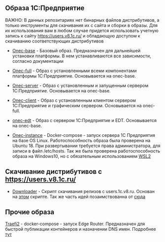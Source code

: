 ## Образа 1С:Предприятие

ВАЖНО: В данных репозитариях нет бинарных файлов дистрибутивов, а только инструменты для скачивания их с сайта и сборки в образы. Для их использования вам в любом случае придется использовать учетную запись к сайту https://users.v8.1c.ru/ и обладающую доступом к скачиванию соответствующих дистрибутивов


- [Onec-base](https://github.com/TheDemonCat/onec-base) - Базовый образ. Предназначен для дальнейшей установки платформы. В нем устанавливаются все зависимости, согласно документации

- [Onec-full](https://github.com/TheDemonCat/onec-full) - Образ с установленными всеми компонентами платформы 1С:Предприятие. Основывается на onec-base.

- [Onec-server](https://github.com/TheDemonCat/onec-server.git) - Образ с установленным и запущенным сервером 1С:Предприятие. Основывается на onec-base.

- [Onec-client](https://github.com/TheDemonCat/onec-full.git) - Образ с установленным клиентом сервером 1С:Предприятие и графическим сервером. Основывается на onec-full.

- [onec-edt](https://github.com/TheDemonCat/onec-edt.git) - Образ с сервером 1С:Предприятие и EDT. Основывается на onec-base.

- [Onec-instance](https://github.com/TheDemonCat/onec-instance) - Docker-compose - запуск сервера 1С Предприятия на базе OS Linux. Работоспособность образа была проверена на Ubuntu 18. При развертывании требуется права администратора, для записи в файл /etc/hosts. Так же была проверена работоспособность образа на Windows10, но с обязательным использованием [WSL2](https://docs.microsoft.com/ru-ru/windows/wsl/wsl2-install)

## Скачивание дистрибутивов с https://users.v8.1c.ru/

- [Downloader](https://github.com/TheDemonCat/onec_downloader) - Скрипт скачивания релизов с users.1c.v8.ru. Основан на [этом](https://github.com/Infactum/onec_dock/blob/master/download.sh) скрипте. Так же часть идей позаимствованна от [сюда](https://github.com/jugatsu/onec-docker/blob/master/scripts/download.sh) 

## Прочие образа

[Traefi2](https://github.com/TheDemonCat/traefik2-compose) - docker-compose - запуск Edge Router. Предназначен для быстрой публикации контейнеров и назначении DNS имен. Подробнее [тут](https://docs.traefik.io/)
